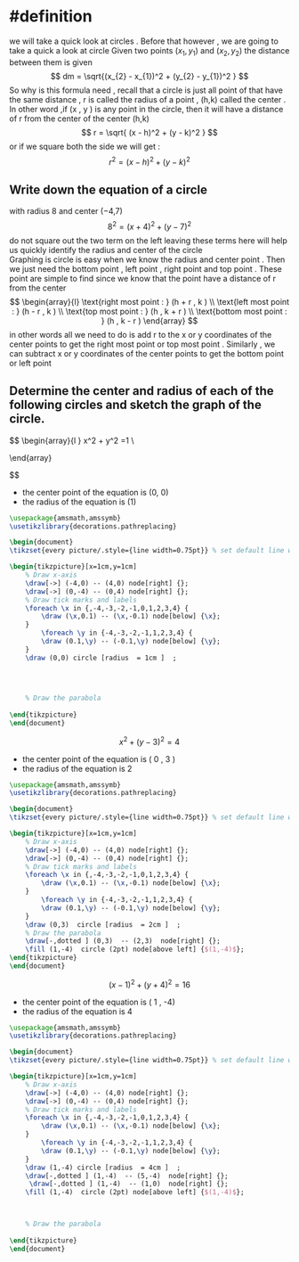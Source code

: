 

# #definition 
we will take a quick  look at circles .  Before that however  , we are going to  take a quick a look at circle 
Given  two  points   $(x_{1} ,  y_{1})$ and  $(x_{2} , y_{2})$ the distance between  them is given  
$$
dm  = \sqrt{(x_{2}   -  x_{1})^2   + (y_{2}  - y_{1})^2  }
$$
So why  is this  formula need  ,  recall that  a circle  is  just  all point of that have the same distance  ,  r is called the  radius of a point , (h,k) called the center . In other word ,if (x , y )  is any point  in the circle, then it will have a distance of r from the center of the center (h,k)  
$$
r  =   \sqrt{  (x - h)^2  + (y  - k)^2  }
$$
or  if we square both the side we will get  : 
$$
r^2 =  (x  -  h)^2    +  (y -  k)^2 
$$
## Write down the equation of a circle 
with radius 8 and center (−4,7)
$$
8^2  =  (x+  4)^2 + (  y  - 7)^2  
$$
do not square out the two term  on the left leaving these terms here will help us quickly identify   the radius  and center of the circle  
Graphing is  circle is easy when we know the  radius  and  center  point . Then  we just need the bottom point , left point , right point  and  top  point . 
These point are simple to find  since we know that the point have a distance of r from the center 
$$
\begin{array}{l} 
\text{right most  point : } (h + r , k ) \\
\text{left most  point : } (h - r , k )  \\
\text{top most  point : } (h , k + r  ) \\
\text{bottom most  point : } (h  , k - r  )
\end{array}
$$
in other words all we need to do  is add r to the  x  or  y coordinates of the  center points to get the  right most point or top most point . Similarly  ,  we can  subtract  x  or  y coordinates of the  center points  to  get the bottom point or left point  
## Determine the center and radius of each of the following circles and sketch the graph of the circle. 
$$
\begin{array}{l }
x^2  + y^2  =1   \\

\end{array}

  
$$
-  the center point of the equation is  (0, 0) 
- the  radius  of the equation is  (1) 

```tikz
\usepackage{amsmath,amssymb}
\usetikzlibrary{decorations.pathreplacing}

\begin{document}
\tikzset{every picture/.style={line width=0.75pt}} % set default line width

\begin{tikzpicture}[x=1cm,y=1cm]
    % Draw x-axis
    \draw[->] (-4,0) -- (4,0) node[right] {};
    \draw[->] (0,-4) -- (0,4) node[right] {};
    % Draw tick marks and labels
    \foreach \x in {,-4,-3,-2,-1,0,1,2,3,4} {
        \draw (\x,0.1) -- (\x,-0.1) node[below] {\x};
    }
        \foreach \y in {-4,-3,-2,-1,1,2,3,4} {
        \draw (0.1,\y) -- (-0.1,\y) node[below] {\y};
    } 
    \draw (0,0) circle [radius  = 1cm ]  ;  
    
	


    % Draw the parabola
   
\end{tikzpicture}
\end{document}
```





$$
x^2  + (y -3)^2  =  4   
$$
- the center point of the equation is ( 0  , 3 ) 
- the radius  of the equation is  2 


```tikz
\usepackage{amsmath,amssymb}
\usetikzlibrary{decorations.pathreplacing}

\begin{document}
\tikzset{every picture/.style={line width=0.75pt}} % set default line width

\begin{tikzpicture}[x=1cm,y=1cm]
    % Draw x-axis
    \draw[->] (-4,0) -- (4,0) node[right] {};
    \draw[->] (0,-4) -- (0,4) node[right] {};
    % Draw tick marks and labels
    \foreach \x in {,-4,-3,-2,-1,0,1,2,3,4} {
        \draw (\x,0.1) -- (\x,-0.1) node[below] {\x};
    }
        \foreach \y in {-4,-3,-2,-1,1,2,3,4} {
        \draw (0.1,\y) -- (-0.1,\y) node[below] {\y};
    } 
    \draw (0,3)  circle [radius  = 2cm ]  ; 
    % Draw the parabola
    \draw[-,dotted ] (0,3)  -- (2,3)  node[right] {};  
    \fill (1,-4)  circle (2pt) node[above left] {$(1,-4)$};
\end{tikzpicture}
\end{document}
```


$$
(x  - 1)^2  +  (y  +  4)^2   =  16    
$$
- the center point of the equation is ( 1 ,  -4)
- the radius  of the equation is 4  


```tikz
\usepackage{amsmath,amssymb}
\usetikzlibrary{decorations.pathreplacing}

\begin{document}
\tikzset{every picture/.style={line width=0.75pt}} % set default line width

\begin{tikzpicture}[x=1cm,y=1cm]
    % Draw x-axis
    \draw[->] (-4,0) -- (4,0) node[right] {};
    \draw[->] (0,-4) -- (0,4) node[right] {};
    % Draw tick marks and labels
    \foreach \x in {,-4,-3,-2,-1,0,1,2,3,4} {
        \draw (\x,0.1) -- (\x,-0.1) node[below] {\x};
    }
        \foreach \y in {-4,-3,-2,-1,1,2,3,4} {
        \draw (0.1,\y) -- (-0.1,\y) node[below] {\y};
    } 
    \draw (1,-4) circle [radius  = 4cm ]  ;   
    \draw[-,dotted ] (1,-4)  -- (5,-4)  node[right] {};  
     \draw[-,dotted ] (1,-4)  -- (1,0)  node[right] {}; 
    \fill (1,-4)  circle (2pt) node[above left] {$(1,-4)$};



    % Draw the parabola
   
\end{tikzpicture}
\end{document}
```

